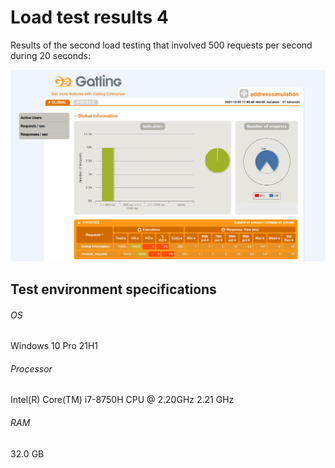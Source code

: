 # Load test results 4

Results of the second load testing that involved 500 requests per second during 20 seconds:

![Load test result 4](load_test_result_4_2.PNG)

## Test environment specifications
###### OS
Windows 10 Pro 21H1
###### Processor
Intel(R) Core(TM) i7-8750H CPU @ 2.20GHz 2.21 GHz
###### RAM
32.0 GB